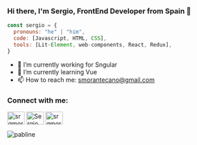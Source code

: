 ### Hi there, I'm Sergio, FrontEnd Developer from Spain 👋

```javascript
const sergio = {
  pronouns: "he" | "him",
  code: [Javascript, HTML, CSS],
  tools: [Lit-Element, web-components, React, Redux],
}
```

<!--
**srgmorante/srgmorante** is a ✨ _special_ ✨ repository because its `README.md` (this file) appears on your GitHub profile.

Here are some ideas to get you started:
-->
- 🔭 I’m currently working for Sngular
- 🌱 I’m currently learning Vue
- 📫 How to reach me: smorantecano@gmail.com

<p align="left">
<h3 align="left">Connect with me:</h3>

<a href="https://twitter.com/SrgMorante" target="blank"><img align="center" src="https://cdn.jsdelivr.net/npm/simple-icons@3.0.1/icons/twitter.svg" alt="srgmorante" height="30" width="40" /></a>
<a href="https://www.linkedin.com/in/sergio-morante/" target="blank"><img align="center" src="https://cdn.jsdelivr.net/npm/simple-icons@3.0.1/icons/linkedin.svg" alt="Sergio Morante" height="30" width="40" /></a>
<a href="https://dev.to/srgmorante" target="blank"><img align="center" src="https://cdn.jsdelivr.net/npm/simple-icons@3.0.1/icons/dev-dot-to.svg" alt="srgmorante" height="30" width="40" /></a>
</p>

<p><img align="left" src="https://github-readme-stats.vercel.app/api/top-langs/?username=pabline&layout=compact" alt="pabline" /></p>


